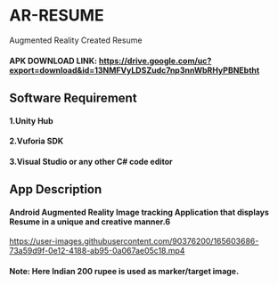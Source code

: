 # AR-RESUME
Augmented Reality Created Resume

#### APK DOWNLOAD LINK: https://drive.google.com/uc?export=download&id=13NMFVyLDSZudc7np3nnWbRHyPBNEbtht

## Software Requirement

#### 1.Unity Hub
#### 2.Vuforia SDK
#### 3.Visual Studio or any other C# code editor

## App Description

#### Android Augmented Reality Image tracking Application that displays Resume in a unique and creative manner.6



https://user-images.githubusercontent.com/90376200/165603686-73a59d9f-0e12-4188-ab95-0a067ae05c18.mp4



#### Note: Here Indian 200 rupee is used as marker/target image.
